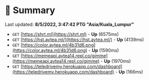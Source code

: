 # 📖 Summary
Last updated: **8/5/2022, 3:47:42 PTG "Asia/Kuala_Lumpur"**

- `GET` [https://shrt.ml](https://shrt.ml) - **Up** (6575ms)
- `GET` [https://hst.aytea.ml/](https://hst.aytea.ml/) - **Up** (4139ms)
- `GET` [https://color.aytea.ml/4b31d6.png](https://color.aytea.ml/4b31d6.png) - **Up** (1590ms)
- `GET` [https://memeapi.aytea14.repl.co/gimme](https://memeapi.aytea14.repl.co/gimme) - **Up** (1970ms)
- `GET` [https://teledrivemy.herokuapp.com/dashboard](https://teledrivemy.herokuapp.com/dashboard) - **Up** (166ms)
